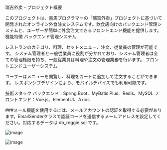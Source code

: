 瑞吉外卖 - プロジェクト概要    

このプロジェクトは、黒馬プログラマーの「瑞吉外卖」プロジェクトに基づいて開発されたオンライン外食注文システムです。飲食店向けのバックエンド管理システムと、ユーザーが簡単に外食注文できるフロントエンド機能を提供します。
機能特徴
バックエンド管理システム

レストランのカテゴリ、料理、セットメニュー、注文、従業員の管理が可能です。
システム管理者と一般従業員に役割が分かれており、システム管理者は全ての管理権限を持ち、一般従業員は料理や注文の管理業務を行います。
フロントエンドユーザーシステム

ユーザーはメニューを閲覧し、料理をカートに追加して注文することができます。
レスポンシブデザインにより、モバイルデバイスでも利用可能です。

技術スタック
バックエンド：Spring Boot、MyBatis Plus、Redis、MySQL
フロントエンド：Vue.js、ElementUI、Axios

###メール機能を使用するには、メールアカウントの認証を取得する必要があります。EmailSenderクラスで認証コードを送信するメールアドレスを設定してください。対応するデータは db_reggie.sql です。

![image](https://github.com/user-attachments/assets/52741821-e71a-4e34-af93-9ec575a8bcf3)

![image](https://github.com/user-attachments/assets/84fcee83-dc23-4ffb-b32a-ed47d45513ab)
